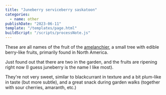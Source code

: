 ```yaml
---
title: "Juneberry serviceberry saskatoon"
categories:
  - name: other
publishDate: "2023-06-11"
template: "/templates/page.html"
buildScript: "/scripts/processNote.js"
---
```


These are all names of the fruit of the [amelanchier](https://en.wikipedia.org/wiki/Amelanchier), a small tree with edible berry-like fruits, primarily found in North America.

Just found out that there are two in the garden, and the fruits are ripening right now (I guess juneberry is the name I like most).

They're not very sweet, similar to blackcurrant in texture and a bit plum-like in taste (but more subtle), and a great snack during garden walks (together with sour cherries, amaranth, etc.)
